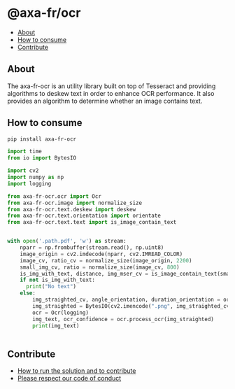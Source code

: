 # @axa-fr/ocr

[//]: # ([![Continuous Integration]&#40;https://github.com/AxaFrance/axa-fr-ocr/actions/workflows/python-publish.yml/badge.svg&#41;]&#40;https://github.com/AxaFrance/axa-fr-ocr/actions/workflows/python-publish.yml&#41;)

[//]: # ([![Quality Gate]&#40;https://sonarcloud.io/api/project_badges/measure?project=<INSERT SONAR SPLITTER PROJECT>&metric=alert_status&#41;]&#40;https://sonarcloud.io/dashboard?id=<INSERT SONAR SPLITTER PROJECT>&#41;)

[//]: # ([![Reliability]&#40;https://sonarcloud.io/api/project_badges/measure?project=<INSERT SONAR SPLITTER PROJECT>&metric=reliability_rating&#41;]&#40;https://sonarcloud.io/component_measures?id=<INSERT SONAR SPLITTER PROJECT>&metric=reliability_rating&#41;)

[//]: # ([![Security]&#40;https://sonarcloud.io/api/project_badges/measure?project=<INSERT SONAR SPLITTER PROJECT>&metric=security_rating&#41;]&#40;https://sonarcloud.io/component_measures?id=A<INSERT SONAR SPLITTER PROJECT>&metric=security_rating&#41;)

[//]: # ([![Code Coverage]&#40;https://sonarcloud.io/api/project_badges/measure?project=<INSERT SONAR SPLITTER PROJECT>&metric=coverage&#41;]&#40;https://sonarcloud.io/component_measures?id=<INSERT SONAR SPLITTER PROJECT>&metric=Coverage&#41;)

[//]: # ([![Twitter]&#40;https://img.shields.io/twitter/follow/GuildDEvOpen?style=social&#41;]&#40;https://twitter.com/intent/follow?screen_name=GuildDEvOpen&#41;)

- [About](#about)
- [How to consume](#how-to-consume)
- [Contribute](#contribute)

## About
The axa-fr-ocr is an utility library built on top of Tesseract and providing algorithms to deskew text in order to enhance OCR performance. It also provides an algorithm to determine whether an image contains text.

## How to consume
```sh
pip install axa-fr-ocr
```


```python
import time
from io import BytesIO

import cv2
import numpy as np
import logging

from axa-fr-ocr.ocr import Ocr
from axa-fr-ocr.image import normalize_size
from axa-fr-ocr.text.deskew import deskew
from axa-fr-ocr.text.orientation import orientate
from axa-fr-ocr.text.text import is_image_contain_text


with open('.path.pdf', 'w') as stream:
    nparr = np.frombuffer(stream.read(), np.uint8)
    image_origin = cv2.imdecode(nparr, cv2.IMREAD_COLOR)
    image_cv, ratio_cv = normalize_size(image_origin, 2200)
    small_img_cv, ratio = normalize_size(image_cv, 800)
    is_img_with_text, distance, img_mser_cv = is_image_contain_text(small_img_cv)
    if not is_img_with_text:
      print("No text")
    else:
        img_straighted_cv, angle_orientation, duration_orientation = orientate(img_deskew_cv)
        img_straighted = BytesIO(cv2.imencode(".png", img_straighted_cv)[1].tobytes())
        ocr = Ocr(logging)
        img_text, ocr_confidence = ocr.process_ocr(img_straighted)
        print(img_text)
   

```

## Contribute

- [How to run the solution and to contribute](./CONTRIBUTING.md)
- [Please respect our code of conduct](./CODE_OF_CONDUCT.md)